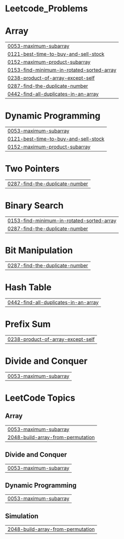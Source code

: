 # Leetcode_Problems


# Array
|  |
| ------- |
| [0053-maximum-subarray](https://github.com/prathamkandari/Leetcode_Problems/tree/master/0053-maximum-subarray) |
| [0121-best-time-to-buy-and-sell-stock](https://github.com/prathamkandari/Leetcode_Problems/tree/master/0121-best-time-to-buy-and-sell-stock) |
| [0152-maximum-product-subarray](https://github.com/prathamkandari/Leetcode_Problems/tree/master/0152-maximum-product-subarray) |
| [0153-find-minimum-in-rotated-sorted-array](https://github.com/prathamkandari/Leetcode_Problems/tree/master/0153-find-minimum-in-rotated-sorted-array) |
| [0238-product-of-array-except-self](https://github.com/prathamkandari/Leetcode_Problems/tree/master/0238-product-of-array-except-self) |
| [0287-find-the-duplicate-number](https://github.com/prathamkandari/Leetcode_Problems/tree/master/0287-find-the-duplicate-number) |
| [0442-find-all-duplicates-in-an-array](https://github.com/prathamkandari/Leetcode_Problems/tree/master/0442-find-all-duplicates-in-an-array) |
# Dynamic Programming
|  |
| ------- |
| [0053-maximum-subarray](https://github.com/prathamkandari/Leetcode_Problems/tree/master/0053-maximum-subarray) |
| [0121-best-time-to-buy-and-sell-stock](https://github.com/prathamkandari/Leetcode_Problems/tree/master/0121-best-time-to-buy-and-sell-stock) |
| [0152-maximum-product-subarray](https://github.com/prathamkandari/Leetcode_Problems/tree/master/0152-maximum-product-subarray) |
# Two Pointers
|  |
| ------- |
| [0287-find-the-duplicate-number](https://github.com/prathamkandari/Leetcode_Problems/tree/master/0287-find-the-duplicate-number) |
# Binary Search
|  |
| ------- |
| [0153-find-minimum-in-rotated-sorted-array](https://github.com/prathamkandari/Leetcode_Problems/tree/master/0153-find-minimum-in-rotated-sorted-array) |
| [0287-find-the-duplicate-number](https://github.com/prathamkandari/Leetcode_Problems/tree/master/0287-find-the-duplicate-number) |
# Bit Manipulation
|  |
| ------- |
| [0287-find-the-duplicate-number](https://github.com/prathamkandari/Leetcode_Problems/tree/master/0287-find-the-duplicate-number) |
# Hash Table
|  |
| ------- |
| [0442-find-all-duplicates-in-an-array](https://github.com/prathamkandari/Leetcode_Problems/tree/master/0442-find-all-duplicates-in-an-array) |
# Prefix Sum
|  |
| ------- |
| [0238-product-of-array-except-self](https://github.com/prathamkandari/Leetcode_Problems/tree/master/0238-product-of-array-except-self) |
# Divide and Conquer
|  |
| ------- |
| [0053-maximum-subarray](https://github.com/prathamkandari/Leetcode_Problems/tree/master/0053-maximum-subarray) |
<!---LeetCode Topics Start-->
# LeetCode Topics
## Array
|  |
| ------- |
| [0053-maximum-subarray](https://github.com/prathamkandari/Leetcode_Problems/tree/master/0053-maximum-subarray) |
| [2048-build-array-from-permutation](https://github.com/prathamkandari/Leetcode_Problems/tree/master/2048-build-array-from-permutation) |
## Divide and Conquer
|  |
| ------- |
| [0053-maximum-subarray](https://github.com/prathamkandari/Leetcode_Problems/tree/master/0053-maximum-subarray) |
## Dynamic Programming
|  |
| ------- |
| [0053-maximum-subarray](https://github.com/prathamkandari/Leetcode_Problems/tree/master/0053-maximum-subarray) |
## Simulation
|  |
| ------- |
| [2048-build-array-from-permutation](https://github.com/prathamkandari/Leetcode_Problems/tree/master/2048-build-array-from-permutation) |
<!---LeetCode Topics End-->
